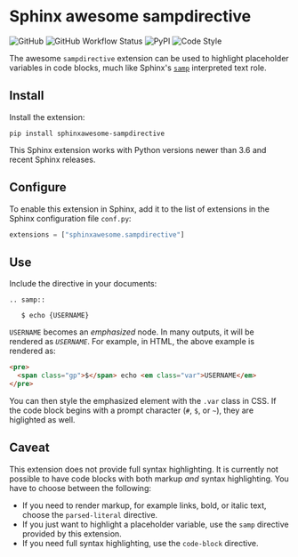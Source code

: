 # Sphinx awesome sampdirective

![GitHub](https://img.shields.io/github/license/kai687/sphinxawesome-sampdirective?color=blue&style=for-the-badge)
![GitHub Workflow Status](https://img.shields.io/github/workflow/status/kai687/sphinxawesome-sampdirective/Run%20unit%20tests?style=for-the-badge)
![PyPI](https://img.shields.io/pypi/v/sphinxawesome-sampdirective?style=for-the-badge)
![Code Style](https://img.shields.io/badge/Code%20Style-Black-000000?style=for-the-badge)

The awesome `sampdirective` extension can be used to highlight placeholder variables in code blocks,
much like Sphinx's [`samp`](https://www.sphinx-doc.org/en/master/usage/restructuredtext/roles.html#role-samp) interpreted text role.

## Install

Install the extension:

```console
pip install sphinxawesome-sampdirective
```

This Sphinx extension works with Python versions newer than 3.6 and recent Sphinx
releases.

## Configure

To enable this extension in Sphinx, add it to the list of extensions in the Sphinx
configuration file `conf.py`:

```python
extensions = ["sphinxawesome.sampdirective"]
```

## Use

Include the directive in your documents:

```
.. samp::

   $ echo {USERNAME}
```

`USERNAME` becomes an _emphasized_ node. In many outputs, it will be rendered as
_`USERNAME`_. For example, in HTML, the above example is rendered as:

```HTML
<pre>
  <span class="gp">$</span> echo <em class="var">USERNAME</em>
</pre>
```

You can then style the emphasized element with the `.var` class in CSS.
If the code block begins with a prompt character (`#`, `$`, or `~`), they are higlighted as well.

## Caveat

This extension does not provide full syntax highlighting. It is currently not possible
to have code blocks with both markup _and_ syntax highlighting. You have to choose
between the following:

- If you need to render markup, for example links, bold, or italic text, choose the
  `parsed-literal` directive.
- If you just want to highlight a placeholder variable, use the `samp` directive
  provided by this extension.
- If you need full syntax highlighting, use the `code-block` directive.
